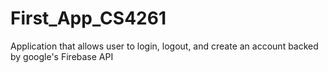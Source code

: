 # First_App_CS4261
Application that allows user to login, logout, and create an account backed by google's Firebase API
